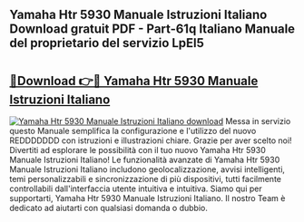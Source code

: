 ## Yamaha Htr 5930 Manuale Istruzioni Italiano Download gratuit PDF - Part-61q Italiano Manuale del proprietario del servizio LpEl5

# <h2><a href="http://dffxyiq.blite.top/?on=Yamaha+Htr+5930+Manuale+Istruzioni+Italiano">🔗Download 👉🔴 Yamaha Htr 5930 Manuale Istruzioni Italiano</a></h2>

[![Yamaha Htr 5930 Manuale Istruzioni Italiano download](https://i.imgur.com/lujVjoI.png)](http://dffxyiq.blite.top/?on=Yamaha+Htr+5930+Manuale+Istruzioni+Italiano)
Messa in servizio questo Manuale semplifica la configurazione e l'utilizzo del nuovo REDDDDDDD con istruzioni e illustrazioni chiare. Grazie per aver scelto noi! Divertiti ad esplorare le possibilità con il tuo nuovo Yamaha Htr 5930 Manuale Istruzioni Italiano! Le funzionalità avanzate di Yamaha Htr 5930 Manuale Istruzioni Italiano includono geolocalizzazione, avvisi intelligenti, temi personalizzabili e sincronizzazione di più dispositivi, tutti facilmente controllabili dall'interfaccia utente intuitiva e intuitiva. Siamo qui per supportarti, Yamaha Htr 5930 Manuale Istruzioni Italiano. Il nostro Team è dedicato ad aiutarti con qualsiasi domanda o dubbio.
